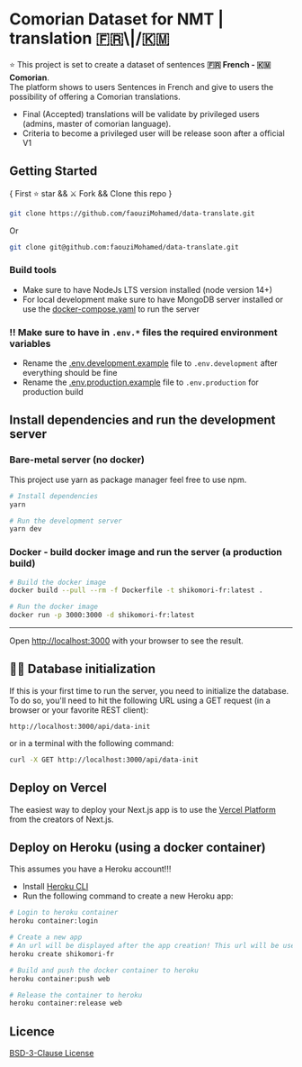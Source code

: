# Comorian Dataset for NMT | translation 🇫🇷\\|/🇰🇲

⭐ This project is set to create a dataset of sentences **🇫🇷 French - 🇰🇲 Comorian**.  
The platform shows to users Sentences in French and give to users the possibility of offering a Comorian translations.

- Final (Accepted) translations will be validate by privileged users (admins, master of comorian language).
- Criteria to become a privileged user will be release soon after a official V1

## Getting Started

{ First ⭐ star && ⚔️ Fork && Clone this repo }

```bash
git clone https://github.com/faouziMohamed/data-translate.git
```

Or

```bash
git clone git@github.com:faouziMohamed/data-translate.git
```

### Build tools

- Make sure to have NodeJs LTS version installed (node version 14+)
- For local development make sure to have MongoDB server installed or use the [docker-compose.yaml](docker-compose.yaml) to run the server

### ‼️ Make sure to have in `.env.*` files the required environment variables

- Rename the [.env.development.example](.env.development.example) file to `.env.development` after everything should be fine
- Rename the [.env.production.example](.env.production.example) file to `.env.production` for production build

## Install dependencies and run the development server

### Bare-metal server (no docker)

This project use yarn as package manager feel free to use npm.

```bash
# Install dependencies
yarn
```

```bash
# Run the development server
yarn dev
```

### Docker - build docker image and run the server (a production build) 

```bash
# Build the docker image
docker build --pull --rm -f Dockerfile -t shikomori-fr:latest .

# Run the docker image
docker run -p 3000:3000 -d shikomori-fr:latest
```

---

Open [http://localhost:3000](http://localhost:3000) with your browser to see the result.

## 🏋️‍♂️ Database initialization

If this is your first time to run the server, you need to initialize the database.  
To do so, you'll need to hit the following URL using a GET request (in a browser or your favorite REST client):

```
http://localhost:3000/api/data-init
```

or in a terminal with the following command:

```bash
curl -X GET http://localhost:3000/api/data-init
```

## Deploy on Vercel

The easiest way to deploy your Next.js app is to use the [Vercel Platform](https://vercel.com/new?utm_medium=default-template&filter=next.js&utm_source=create-next-app&utm_campaign=create-next-app-readme) from the creators of Next.js.

## Deploy on Heroku (using a docker container)

This assumes you have a Heroku account!!!

- Install [Heroku CLI](https://devcenter.heroku.com/articles/heroku-cli)
- Run the following command to create a new Heroku app:

```bash
# Login to heroku container
heroku container:login

# Create a new app
# An url will be displayed after the app creation! This url will be used to visit the app
heroku create shikomori-fr

# Build and push the docker container to heroku
heroku container:push web

# Release the container to heroku
heroku container:release web
```

## Licence

[BSD-3-Clause License](LICENSE)
